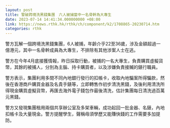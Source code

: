 ```yaml
---
layout: post
title: 警破跨境洗黑錢集團　六人被捕當中一名骨幹為大專生
date: 2023-07-14 14:41:34.000000000 +08:00
link: https://news.rthk.hk/rthk/ch/component/k2/1708865-20230714.htm
categories: rthk
---
```


警方瓦解一個跨境洗黑錢集團，6人被捕，年齡介乎22至36歲，涉及金額超過一億港元，其中一名骨幹成員為大專生，不排除有其他涉案人士在逃。

警方在今年4月底接獲情報，昨日採取行動，被捕的一名大專生，負責購買虛擬貨幣，其餘的被捕人，分別為主腦、持卡購買者，以及涉嫌負責接贓的錶行職員。

警方表示，集團利用多間不同內地銀行發行的扣帳卡，收取內地騙案所得騙款，然後在香港商戶購買金器及名貴手錶等，立即轉售作初步清洗黑錢，及後利用清洗所得現金購買虛擬貨幣，再匯去海外電子錢包作最後清洗，估計集團每日清洗過百萬元黑錢。
 
警方又發現集團租用兩個共享辦公室及多架車輛，成功起回一批金器、名錶，內地扣帳卡及大量現金。警方提醒學生，聲稱毋須學歷又能賺快錢的工作需要多加提防。
